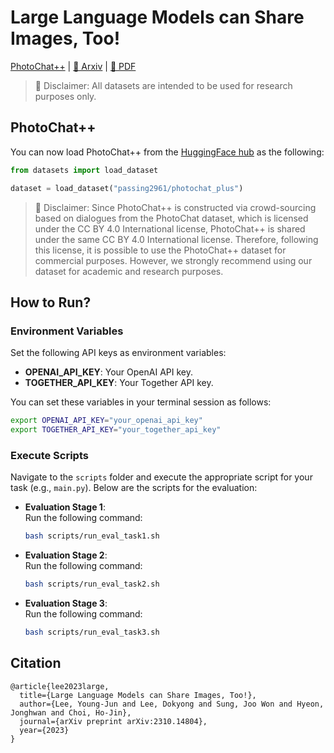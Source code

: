 # Large Language Models can Share Images, Too!

[PhotoChat++](https://huggingface.co/datasets/passing2961/photochat_plus) | [📄 Arxiv](https://arxiv.org/abs/2310.14804) | [📕 PDF](https://arxiv.org/pdf/2310.14804)

> 🚨 Disclaimer: All datasets are intended to be used for research purposes only.


## PhotoChat++

You can now load PhotoChat++ from the [HuggingFace hub](https://huggingface.co/datasets/passing2961/photochat_plus) as the following:
```python
from datasets import load_dataset

dataset = load_dataset("passing2961/photochat_plus")
```

> 🚨 Disclaimer: Since PhotoChat++ is constructed via crowd-sourcing based on dialogues from the PhotoChat dataset, which is licensed under the CC BY 4.0 International license, PhotoChat++ is shared under the same CC BY 4.0 International license. Therefore, following this license, it is possible to use the PhotoChat++ dataset for commercial purposes. However, we strongly recommend using our dataset for academic and research purposes.

## How to Run?

### Environment Variables
Set the following API keys as environment variables:
- **OPENAI_API_KEY**: Your OpenAI API key.
- **TOGETHER_API_KEY**: Your Together API key.

You can set these variables in your terminal session as follows:
```bash
export OPENAI_API_KEY="your_openai_api_key"
export TOGETHER_API_KEY="your_together_api_key"
```

### Execute Scripts
Navigate to the `scripts` folder and execute the appropriate script for your task (e.g., ```main.py```). Below are the scripts for the evaluation:

- **Evaluation Stage 1**:  
  Run the following command:
  ```bash
  bash scripts/run_eval_task1.sh
  ```
  
- **Evaluation Stage 2**:  
  Run the following command:
  ```bash
  bash scripts/run_eval_task2.sh
  ```

- **Evaluation Stage 3**:  
  Run the following command:
  ```bash
  bash scripts/run_eval_task3.sh
  ```
  
## Citation

```
@article{lee2023large,
  title={Large Language Models can Share Images, Too!},
  author={Lee, Young-Jun and Lee, Dokyong and Sung, Joo Won and Hyeon, Jonghwan and Choi, Ho-Jin},
  journal={arXiv preprint arXiv:2310.14804},
  year={2023}
}
```
